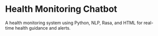 # Health Monitoring Chatbot

A health monitoring system using Python, NLP, Rasa, and HTML for real-time health guidance and alerts.